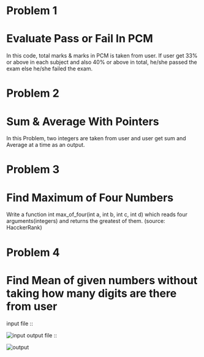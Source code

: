 # Problem 1

# Evaluate Pass or Fail In PCM

In this code, total marks & marks in PCM is taken from user. If user get 33% or above in each subject and also 40% or above in total, he/she passed the exam else he/she failed the exam.

# Problem 2

# Sum & Average With Pointers

In this Problem, two integers are taken from user and user get sum and Average at a time as an output.

# Problem 3

# Find Maximum of Four Numbers

Write a function int max_of_four(int a, int b, int c, int d) which reads four arguments(integers) and returns the greatest of them. (source: HacckerRank)

# Problem 4

# Find Mean of given numbers without taking how many digits are there from user

input file ::

![input](https://user-images.githubusercontent.com/92109154/163706627-e962dc21-7fa8-4804-b90c-d8e775218416.png)
output file :: 

![output](https://user-images.githubusercontent.com/92109154/163706633-8050fd24-4c11-4241-8a63-f4d91b7f129d.png)
